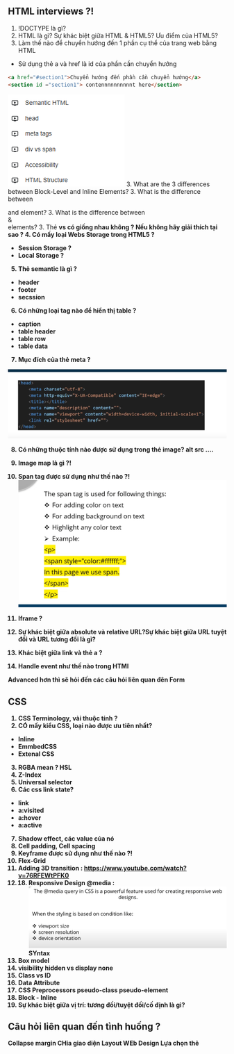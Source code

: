 ## HTML interviews ?!

1. !DOCTYPE là gì?
1. HTML là gì? Sự khác biệt giữa HTML & HTML5? Ưu điểm của HTML5?
2. Làm thế nào để chuyển hướng đến 1 phần cụ thể của trang web bằng HTML
- Sử dụng thẻ a và href là id của phần cần chuyển hướng
```html
<a href="#section1">Chuyển hướng đến phần cần chuyển hướng</a>
<section id ="section1"> contennnnnnnnnnt here</section>
```
![alt text](image-205.png)
3.  What are the 3 differences between Block-Level and Inline Elements?
3. What is the difference between <div> and <span> element?
3.  What is the difference between <section> & <article> elements?
3. Thẻ <b> vs <strong> có giống nhau không ? Nếu không hãy giải thích tại sao ?
4. Có mấy loại Webs Storage trong HTML5 ?
- Session  Storage ?
- Local Storage ?
5. Thẻ semantic là gì ?
- header
- footer
- secssion
6. Có những loại tag nào để hiển thị table ?
- caption 
- table header
- table row
- table data
<!-- - <table> <tr> <th> <td> <caption> -->

7. Mục đích của thẻ meta ?

![alt text](image-203.png)

8. Có những thuộc tính nào được sử dụng trong thẻ image?
alt
src
....
9. Image map là gì ?!
10. Span tag được sử dụng như thế nào ?!
![alt text](image-204.png)

11. Iframe ?
12. Sự khác biệt giữa absolute và relative URL?Sự khác biệt giữa URL tuyệt đối và URL tương đối là gì?
13. Khác biệt giữa link và thẻ a ?
14. Handle event như thế nào trong HTMl

Advanced hơn thì sẽ hỏi đến các câu hỏi liên quan đên Form


## CSS 
1. CSS Terminology, vài thuộc tính ?
2. CÓ mấy kiểu CSS, loại nào được ưu tiên nhất?
- Inline
- EmmbedCSS
- Extenal CSS
3. RGBA mean ? HSL
4. Z-Index
5. Universal selector
6. Các css link state?
- link
- a:visited
- a:hover
- a:active
7. Shadow effect, các value của nó
8. Cell padding, Cell spacing
9. Keyframe được sử dụng như thế nào ?!
10. Flex-Grid
11. Adding 3D transition : https://www.youtube.com/watch?v=76RFEWtPFK0
12. 18. Responsive Design @media : ![alt text](image-206.png) SYntax
13. Box model
14. visibility hidden vs display none
15. Class vs ID
16. Data Attribute
17. CSS Preprocessors pseudo-class pseudo-element
18. Block - Inline
19. Sự khác biệt giữa vị trí: tương đối/tuyệt đối/cố định là gì?
## Câu hỏi liên quan đến tình huống ?

Collapse margin
CHia giao diện Layout
WEb Design
Lựa chọn thẻ



####



